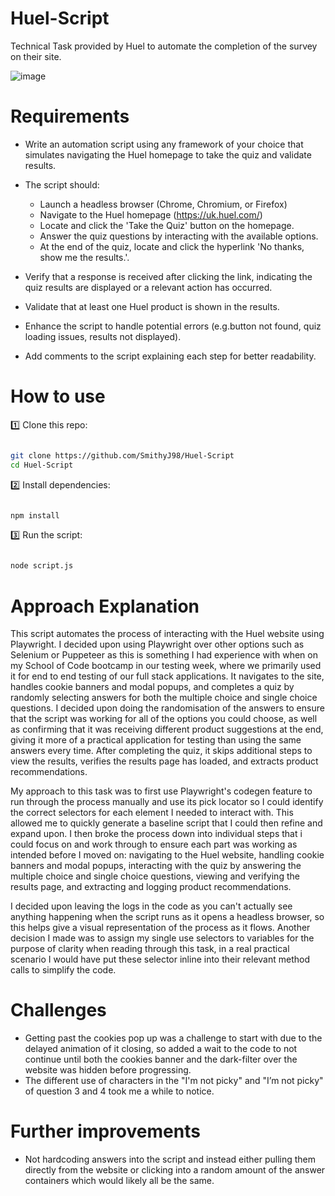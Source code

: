 # Huel-Script

Technical Task provided by Huel to automate the completion of the survey on their site.

![image](https://github.com/user-attachments/assets/01d9a2fc-9925-4ae1-91fd-84bec0b3e62e)

# Requirements

- Write an automation script using any framework of your choice that simulates navigating the Huel
  homepage to take the quiz and validate results.
- The script should:
  - Launch a headless browser (Chrome, Chromium, or Firefox)
  - Navigate to the Huel homepage (https://uk.huel.com/)
  - Locate and click the 'Take the Quiz' button on the homepage.
  - Answer the quiz questions by interacting with the available options.
  - At the end of the quiz, locate and click the hyperlink 'No thanks, show me the results.'.
- Verify that a response is received after clicking the link, indicating the quiz results are displayed or a
  relevant action has occurred.
- Validate that at least one Huel product is shown in the results.

- Enhance the script to handle potential errors (e.g.button not found, quiz loading issues, results not
  displayed).
- Add comments to the script explaining each step for better readability.

# How to use

1️⃣ Clone this repo:

```bash

git clone https://github.com/SmithyJ98/Huel-Script
cd Huel-Script

```

2️⃣ Install dependencies:

```bash

npm install

```

3️⃣ Run the script:

```bash

node script.js

```

# Approach Explanation

This script automates the process of interacting with the Huel website using Playwright. I decided upon using Playwright over other options such as Selenium or Puppeteer as this is something I had experience with when on my School of Code bootcamp in our testing week, where we primarily used it for end to end testing of our full stack applications. It navigates to the site, handles cookie banners and modal popups, and completes a quiz by randomly selecting answers for both the multiple choice and single choice questions. I decided upon doing the randomisation of the answers to ensure that the script was working for all of the options you could choose, as well as confirming that it was receiving different product suggestions at the end, giving it more of a practical application for testing than using the same answers every time. After completing the quiz, it skips additional steps to view the results, verifies the results page has loaded, and extracts product recommendations.

My approach to this task was to first use Playwright's codegen feature to run through the process manually and use its pick locator so I could identify the correct selectors for each element I needed to interact with. This allowed me to quickly generate a baseline script that I could then refine and expand upon. I then broke the process down into individual steps that i could focus on and work through to ensure each part was working as intended before I moved on: navigating to the Huel website, handling cookie banners and modal popups, interacting with the quiz by answering the multiple choice and single choice questions, viewing and verifying the results page, and extracting and logging product recommendations.

I decided upon leaving the logs in the code as you can't actually see anything happening when the script runs as it opens a headless browser, so this helps give a visual representation of the process as it flows. Another decision I made was to assign my single use selectors to variables for the purpose of clarity when reading through this task, in a real practical scenario I would have put these selector inline into their relevant method calls to simplify the code.

# Challenges

- Getting past the cookies pop up was a challenge to start with due to the delayed animation of it closing, so added a wait to the code to not continue until both the cookies banner and the dark-filter over the website was hidden before progressing.
- The different use of characters in the "I'm not picky" and "I’m not picky" of question 3 and 4 took me a while to notice.

# Further improvements

- Not hardcoding answers into the script and instead either pulling them directly from the website or clicking into a random amount of the answer containers which would likely all be the same.
